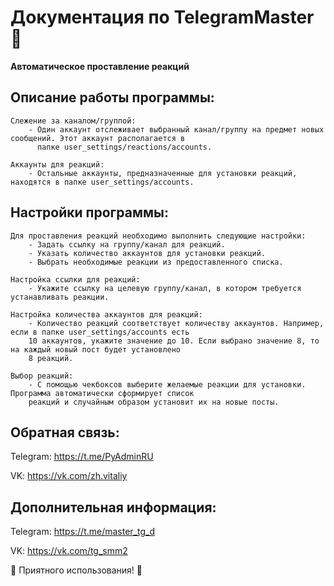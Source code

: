 # Документация по TelegramMaster 🚀

**Автоматическое проставление реакций**

## Описание работы программы:
    
    Слежение за каналом/группой:
        - Один аккаунт отслеживает выбранный канал/группу на предмет новых сообщений. Этот аккаунт располагается в 
          папке user_settings/reactions/accounts.
    
    Аккаунты для реакций:
        - Остальные аккаунты, предназначенные для установки реакций, находятся в папке user_settings/accounts.

## Настройки программы:

    Для проставления реакций необходимо выполнить следующие настройки:
        - Задать ссылку на группу/канал для реакций.
        - Указать количество аккаунтов для установки реакций.
        - Выбрать необходимые реакции из предоставленного списка.

    Настройка ссылки для реакций:
        - Укажите ссылку на целевую группу/канал, в котором требуется устанавливать реакции.
    
    Настройка количества аккаунтов для реакций:
        - Количество реакций соответствует количеству аккаунтов. Например, если в папке user_settings/accounts есть 
        10 аккаунтов, укажите значение до 10. Если выбрано значение 8, то на каждый новый пост будет установлено 
        8 реакций.
    
    Выбор реакций:
        - С помощью чекбоксов выберите желаемые реакции для установки. Программа автоматически сформирует список 
        реакций и случайным образом установит их на новые посты.

## Обратная связь:

Telegram: https://t.me/PyAdminRU

VK: https://vk.com/zh.vitaliy

## Дополнительная информация:

Telegram: https://t.me/master_tg_d

VK: https://vk.com/tg_smm2

🚀 Приятного использования! 🚀